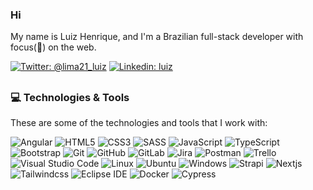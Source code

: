 
### Hi 

My name is Luiz Henrique, and I'm a Brazilian full-stack developer with focus(🎯) on the web.

[![Twitter: @lima21_luiz](https://img.shields.io/badge/@luiz-%231DA1F2.svg?style=for-the-badge&logo=Twitter&logoColor=white&link=https://twitter.com/lima21_luiz)](https://twitter.com/lima21_luiz)
[![Linkedin: luiz](https://img.shields.io/badge/linkedin-%230077B5.svg?style=for-the-badge&logo=linkedin&logoColor=white&link=https://www.linkedin.com/in/luiz-henrique-monteiro-silva-lima/)](https://www.linkedin.com/in/luiz-henrique-monteiro-silva-lima/)


##

### 💻 Technologies & Tools

These are some of the technologies and tools that I work with:

![Angular](https://img.shields.io/badge/angular-%23DD0031.svg?style=for-the-badge&logo=angular&logoColor=white)
![HTML5](https://img.shields.io/badge/html5-%23E34F26.svg?style=for-the-badge&logo=html5&logoColor=white)
![CSS3](https://img.shields.io/badge/css3-%231572B6.svg?style=for-the-badge&logo=css3&logoColor=white)
![SASS](https://img.shields.io/badge/SASS-hotpink.svg?style=for-the-badge&logo=SASS&logoColor=white)
![JavaScript](https://img.shields.io/badge/javascript-%23323330.svg?style=for-the-badge&logo=javascript&logoColor=%23F7DF1E)
![TypeScript](https://img.shields.io/badge/typescript-%23007ACC.svg?style=for-the-badge&logo=typescript&logoColor=white)
![Bootstrap](https://img.shields.io/badge/bootstrap-%23563D7C.svg?style=for-the-badge&logo=bootstrap&logoColor=white)
![Git](https://img.shields.io/badge/git-%23F05033.svg?style=for-the-badge&logo=git&logoColor=white)
![GitHub](https://img.shields.io/badge/github-%23121011.svg?style=for-the-badge&logo=github&logoColor=white)
![GitLab](https://img.shields.io/badge/gitlab-%23181717.svg?style=for-the-badge&logo=gitlab&logoColor=white)
![Jira](https://img.shields.io/badge/jira-%230A0FFF.svg?style=for-the-badge&logo=jira&logoColor=white)
![Postman](https://img.shields.io/badge/Postman-FF6C37?style=for-the-badge&logo=postman&logoColor=white)
![Trello](https://img.shields.io/badge/Trello-%23026AA7.svg?style=for-the-badge&logo=Trello&logoColor=white)
![Visual Studio Code](https://img.shields.io/badge/Visual%20Studio%20Code-0078d7.svg?style=for-the-badge&logo=visual-studio-code&logoColor=white)
![Linux](https://img.shields.io/badge/Linux-FCC624?style=for-the-badge&logo=linux&logoColor=black)
![Ubuntu](https://img.shields.io/badge/Ubuntu-E95420?style=for-the-badge&logo=ubuntu&logoColor=white)
![Windows](https://img.shields.io/badge/Windows-0078D6?style=for-the-badge&logo=windows&logoColor=white)
![Strapi](https://img.shields.io/badge/strapi-%234945ff.svg?style=for-the-badge&logo=strapi&logoColor=white)
![Nextjs](https://img.shields.io/badge/next.js-%23000000.svg?style=for-the-badge&logo=next.js&logoColor=white)
![Tailwindcss](https://img.shields.io/badge/tailwindcss-%230b1121.svg?style=for-the-badge&logo=tailwindcss&logoColor=blue)
![Eclipse IDE](https://img.shields.io/badge/eclipseide-%230b1121.svg?style=for-the-badge&logo=eclipseide&logoColor=darkpurple)
![Docker](https://img.shields.io/badge/docker-%2341454A.svg?style=for-the-badge&logo=docker&logoColor=#2496ED)
![Cypress](https://img.shields.io/badge/cypress-%2321759B.svg?style=for-the-badge&logo=cypress&logoColor=#21759B)

